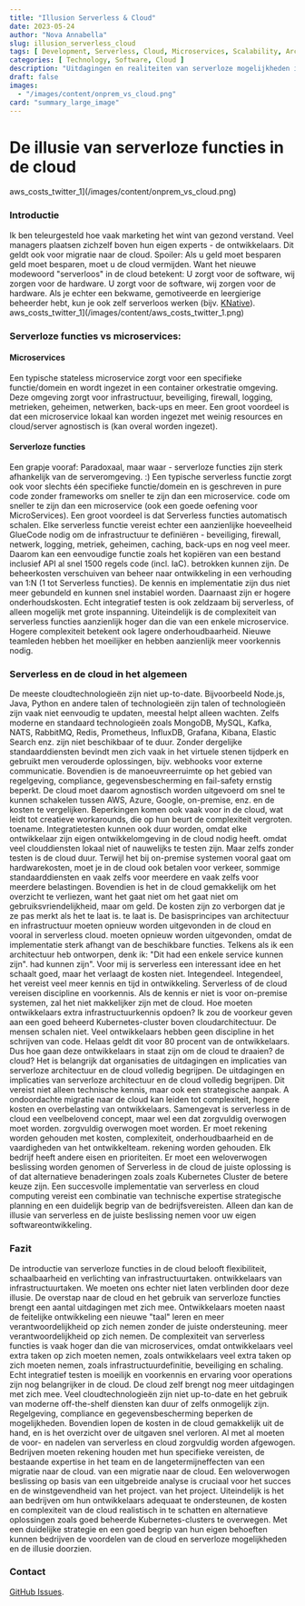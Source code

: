 ```yaml
---
title: "Illusion Serverless & Cloud"
date: 2023-05-24
author: "Nova Annabella"
slug: illusion_serverless_cloud
tags: [ Development, Serverless, Cloud, Microservices, Scalability, Architecture, Infrastructure ]
categories: [ Technology, Software, Cloud ]
description: "Uitdagingen en realiteiten van serverloze mogelijkheden in de cloud. Waardevolle inzichten voor bedrijven die een migratie naar de cloud overwegen"
draft: false
images:
  - "/images/content/onprem_vs_cloud.png"
card: "summary_large_image"
---
```




# De illusie van serverloze functies in de cloud

aws_costs_twitter_1](/images/content/onprem_vs_cloud.png)

### Introductie

Ik ben teleurgesteld hoe vaak marketing het wint van gezond verstand. Veel managers plaatsen zichzelf boven hun eigen
experts - de ontwikkelaars. Dit geldt ook voor migratie naar de cloud. Spoiler: Als u geld moet besparen geld moet
besparen, moet u de cloud vermijden. Want het nieuwe modewoord "serverloos" in de cloud betekent: U zorgt voor de
software, wij zorgen voor de hardware. U zorgt voor de software, wij zorgen voor de hardware. Als je echter een bekwame,
gemotiveerde en leergierige beheerder hebt, kun je ook zelf serverloos werken (bijv. [KNative](https://knative.dev)).
aws_costs_twitter_1](/images/content/aws_costs_twitter_1.png)

### Serverloze functies vs microservices:



#### Microservices

Een typische stateless microservice zorgt voor een specifieke functie/domein en wordt ingezet in een container
orkestratie omgeving. Deze omgeving zorgt voor infrastructuur, beveiliging, firewall, logging, metrieken, geheimen,
netwerken, back-ups en meer. Een groot voordeel is dat een microservice lokaal kan worden ingezet met weinig resources
en cloud/server agnostisch is (kan overal worden ingezet).

#### Serverloze functies

Een grapje vooraf: Paradoxaal, maar waar - serverloze functies zijn sterk afhankelijk van de serveromgeving. :) Een
typische serverless functie zorgt ook voor slechts één specifieke functie/domein en is geschreven in pure code zonder
frameworks om sneller te zijn dan een microservice. code om sneller te zijn dan een microservice (ook een goede oefening
voor MicroServices). Een groot voordeel is dat Serverless functies automatisch schalen. Elke serverless functie vereist
echter een aanzienlijke hoeveelheid GlueCode nodig om de infrastructuur te definiëren - beveiliging, firewall, netwerk,
logging, metriek, geheimen, caching, back-ups en nog veel meer. Daarom kan een eenvoudige functie zoals het kopiëren van
een bestand inclusief API al snel 1500 regels code (incl. IaC). betrokken kunnen zijn. De beheerkosten verschuiven van
beheer naar ontwikkeling in een verhouding van 1:N (1 tot Serverless functies). De kennis en implementatie zijn dus niet
meer gebundeld en kunnen snel instabiel worden. Daarnaast zijn er hogere onderhoudskosten. Echt integratief testen is
ook zeldzaam bij serverless, of alleen mogelijk met grote inspanning. Uiteindelijk is de complexiteit van serverless
functies aanzienlijk hoger dan die van een enkele microservice. Hogere complexiteit betekent ook lagere
onderhoudbaarheid. Nieuwe teamleden hebben het moeilijker en hebben aanzienlijk meer voorkennis nodig.

### Serverless en de cloud in het algemeen

De meeste cloudtechnologieën zijn niet up-to-date. Bijvoorbeeld Node.js, Java, Python en andere talen of technologieën
zijn talen of technologieën zijn vaak niet eenvoudig te updaten, meestal helpt alleen wachten. Zelfs moderne en
standaard technologieën zoals MongoDB, MySQL, Kafka, NATS, RabbitMQ, Redis, Prometheus, InfluxDB, Grafana, Kibana,
Elastic Search enz. zijn niet beschikbaar of te duur. Zonder dergelijke standaarddiensten bevindt men zich vaak in het
virtuele stenen tijdperk en gebruikt men verouderde oplossingen, bijv. webhooks voor externe communicatie. Bovendien is
de manoeuvreerruimte op het gebied van regelgeving, compliance, gegevensbescherming en fail-safety ernstig beperkt. De
cloud moet daarom agnostisch worden uitgevoerd om snel te kunnen schakelen tussen AWS, Azure, Google, on-premise, enz.
en de kosten te vergelijken. Beperkingen komen ook vaak voor in de cloud, wat leidt tot creatieve workarounds, die op
hun beurt de complexiteit vergroten. toename. Integratietesten kunnen ook duur worden, omdat elke ontwikkelaar zijn
eigen ontwikkelomgeving in de cloud nodig heeft. omdat veel clouddiensten lokaal niet of nauwelijks te testen zijn. Maar
zelfs zonder testen is de cloud duur. Terwijl het bij on-premise systemen vooral gaat om hardwarekosten, moet je in de
cloud ook betalen voor verkeer, sommige standaarddiensten en vaak zelfs voor meerdere en vaak zelfs voor meerdere
belastingen. Bovendien is het in de cloud gemakkelijk om het overzicht te verliezen, want het gaat niet om het gaat niet
om gebruiksvriendelijkheid, maar om geld. De kosten zijn zo verborgen dat je ze pas merkt als het te laat is. te laat
is. De basisprincipes van architectuur en infrastructuur moeten opnieuw worden uitgevonden in de cloud en vooral in
serverless cloud. moeten opnieuw worden uitgevonden, omdat de implementatie sterk afhangt van de beschikbare functies.
Telkens als ik een architectuur heb ontworpen, denk ik: "Dit had een enkele service kunnen zijn". had kunnen zijn".
Voor mij is serverless een interessant idee en het schaalt goed, maar het verlaagt de kosten niet. Integendeel.
Integendeel, het vereist veel meer kennis en tijd in ontwikkeling. Serverless of de cloud vereisen discipline en
voorkennis. Als de kennis er niet is voor on-premise systemen, zal het niet makkelijker zijn met de cloud. Hoe moeten
ontwikkelaars extra infrastructuurkennis opdoen? Ik zou de voorkeur geven aan een goed beheerd Kubernetes-cluster boven
cloudarchitectuur. De mensen schalen niet. Veel ontwikkelaars hebben geen discipline in het schrijven van code. Helaas
geldt dit voor 80 procent van de ontwikkelaars. Dus hoe gaan deze ontwikkelaars in staat zijn om de cloud te draaien? de
cloud? Het is belangrijk dat organisaties de uitdagingen en implicaties van serverloze architectuur en de cloud
volledig begrijpen. De uitdagingen en implicaties van serverloze architectuur en de cloud volledig begrijpen. Dit
vereist niet alleen technische kennis, maar ook een strategische aanpak. A ondoordachte migratie naar de cloud kan
leiden tot complexiteit, hogere kosten en overbelasting van ontwikkelaars. Samengevat is serverless in de cloud een
veelbelovend concept, maar wel een dat zorgvuldig overwogen moet worden. zorgvuldig overwogen moet worden. Er moet
rekening worden gehouden met kosten, complexiteit, onderhoudbaarheid en de vaardigheden van het ontwikkelteam. rekening
worden gehouden. Elk bedrijf heeft andere eisen en prioriteiten. Er moet een weloverwogen beslissing worden genomen of
Serverless in de cloud de juiste oplossing is of dat alternatieve benaderingen zoals zoals Kubernetes Cluster de betere
keuze zijn. Een succesvolle implementatie van serverless en cloud computing vereist een combinatie van technische
expertise strategische planning en een duidelijk begrip van de bedrijfsvereisten. Alleen dan kan de illusie van
serverless en de juiste beslissing nemen voor uw eigen softwareontwikkeling.

### Fazit

De introductie van serverloze functies in de cloud belooft flexibiliteit, schaalbaarheid en verlichting van
infrastructuurtaken. ontwikkelaars van infrastructuurtaken. We moeten ons echter niet laten verblinden door deze
illusie. De overstap naar de cloud en het gebruik van serverloze functies brengt een aantal uitdagingen met zich mee.
Ontwikkelaars moeten naast de feitelijke ontwikkeling een nieuwe "taal" leren en meer verantwoordelijkheid op zich nemen
zonder de juiste ondersteuning. meer verantwoordelijkheid op zich nemen. De complexiteit van serverless functies is vaak
hoger dan die van microservices, omdat ontwikkelaars veel extra taken op zich moeten nemen, zoals ontwikkelaars veel
extra taken op zich moeten nemen, zoals infrastructuurdefinitie, beveiliging en schaling. Echt integratief testen is
moeilijk en voorkennis en ervaring voor operations zijn nog belangrijker in de cloud. De cloud zelf brengt nog meer
uitdagingen met zich mee. Veel cloudtechnologieën zijn niet up-to-date en het gebruik van moderne off-the-shelf diensten
kan duur of zelfs onmogelijk zijn. Regelgeving, compliance en gegevensbescherming beperken de mogelijkheden. Bovendien
lopen de kosten in de cloud gemakkelijk uit de hand, en is het overzicht over de uitgaven snel verloren. Al met al
moeten de voor- en nadelen van serverless en cloud zorgvuldig worden afgewogen. Bedrijven moeten rekening houden met hun
specifieke vereisten, de bestaande expertise in het team en de langetermijneffecten van een migratie naar de cloud. van
een migratie naar de cloud. Een weloverwogen beslissing op basis van een uitgebreide analyse is cruciaal voor het succes
en de winstgevendheid van het project. van het project. Uiteindelijk is het aan bedrijven om hun ontwikkelaars adequaat
te ondersteunen, de kosten en complexiteit van de cloud realistisch in te schatten en alternatieve oplossingen zoals
goed beheerde Kubernetes-clusters te overwegen. Met een duidelijke strategie en een goed begrip van hun eigen behoeften
kunnen bedrijven de voordelen van de cloud en serverloze mogelijkheden en de illusie doorzien.

### Contact

[GitHub Issues](https://github.com/NovaAnnabella/the_unspoken/issues/new/choose).
